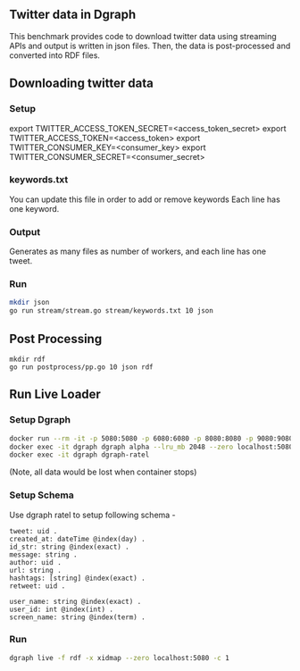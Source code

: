 ## Twitter data in Dgraph
This benchmark provides code to download twitter data using
streaming APIs and output is written in json files. Then, the
data is post-processed and converted into RDF files.

## Downloading twitter data
### Setup
export TWITTER_ACCESS_TOKEN_SECRET=<access_token_secret>
export TWITTER_ACCESS_TOKEN=<access_token>
export TWITTER_CONSUMER_KEY=<consumer_key>
export TWITTER_CONSUMER_SECRET=<consumer_secret>

### keywords.txt
You can update this file in order to add or remove keywords Each line has one keyword.

### Output
Generates as many files as number of workers, and each line has one tweet.

### Run
```bash
mkdir json
go run stream/stream.go stream/keywords.txt 10 json
```

## Post Processing
```
mkdir rdf
go run postprocess/pp.go 10 json rdf
```

## Run Live Loader
### Setup Dgraph
```bash
docker run --rm -it -p 5080:5080 -p 6080:6080 -p 8080:8080 -p 9080:9080 -p 8000:8000 --name dgraph dgraph/dgraph dgraph zero
docker exec -it dgraph dgraph alpha --lru_mb 2048 --zero localhost:5080
docker exec -it dgraph dgraph-ratel
```
(Note, all data would be lost when container stops)

### Setup Schema
Use dgraph ratel to setup following schema -
```
tweet: uid .
created_at: dateTime @index(day) .
id_str: string @index(exact) .
message: string .
author: uid .
url: string .
hashtags: [string] @index(exact) .
retweet: uid .

user_name: string @index(exact) .
user_id: int @index(int) .
screen_name: string @index(term) .
```

### Run
```bash
dgraph live -f rdf -x xidmap --zero localhost:5080 -c 1
```
